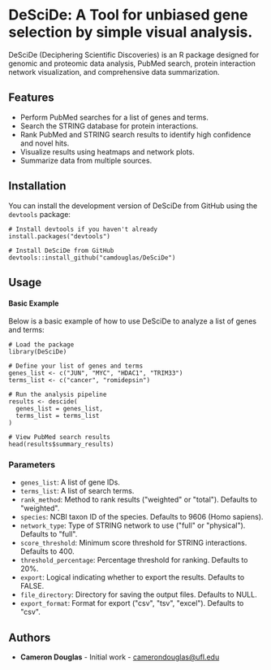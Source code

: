 # DeSciDe: A Tool for unbiased gene selection by simple visual analysis.

DeSciDe (Deciphering Scientific Discoveries) is an R package designed for genomic and proteomic data analysis, PubMed search, protein interaction network visualization, and comprehensive data summarization.

Features
--------

- Perform PubMed searches for a list of genes and terms.
- Search the STRING database for protein interactions.
- Rank PubMed and STRING search results to identify high confidence and novel hits. 
- Visualize results using heatmaps and network plots.
- Summarize data from multiple sources.

Installation
------------

You can install the development version of DeSciDe from GitHub using the `devtools` package:

    # Install devtools if you haven't already
    install.packages("devtools")

    # Install DeSciDe from GitHub
    devtools::install_github("camdouglas/DeSciDe")

Usage
-----

#### Basic Example

Below is a basic example of how to use DeSciDe to analyze a list of genes and terms:

    # Load the package
    library(DeSciDe)

    # Define your list of genes and terms
    genes_list <- c("JUN", "MYC", "HDAC1", "TRIM33")
    terms_list <- c("cancer", "romidepsin")

    # Run the analysis pipeline
    results <- descide(
      genes_list = genes_list, 
      terms_list = terms_list
    )

    # View PubMed search results
    head(results$summary_results)

### Parameters

- `genes_list`: A list of gene IDs.
- `terms_list`: A list of search terms.
- `rank_method`: Method to rank results ("weighted" or "total"). Defaults to "weighted".
- `species`: NCBI taxon ID of the species. Defaults to 9606 (Homo sapiens).
- `network_type`: Type of STRING network to use ("full" or "physical"). Defaults to "full".
- `score_threshold`: Minimum score threshold for STRING interactions. Defaults to 400.
- `threshold_percentage`: Percentage threshold for ranking. Defaults to 20%.
- `export`: Logical indicating whether to export the results. Defaults to FALSE.
- `file_directory`: Directory for saving the output files. Defaults to NULL.
- `export_format`: Format for export ("csv", "tsv", "excel"). Defaults to "csv".

Authors
-------

- **Cameron Douglas** - Initial work - [camerondouglas@ufl.edu](mailto:camerondouglas@ufl.edu)
